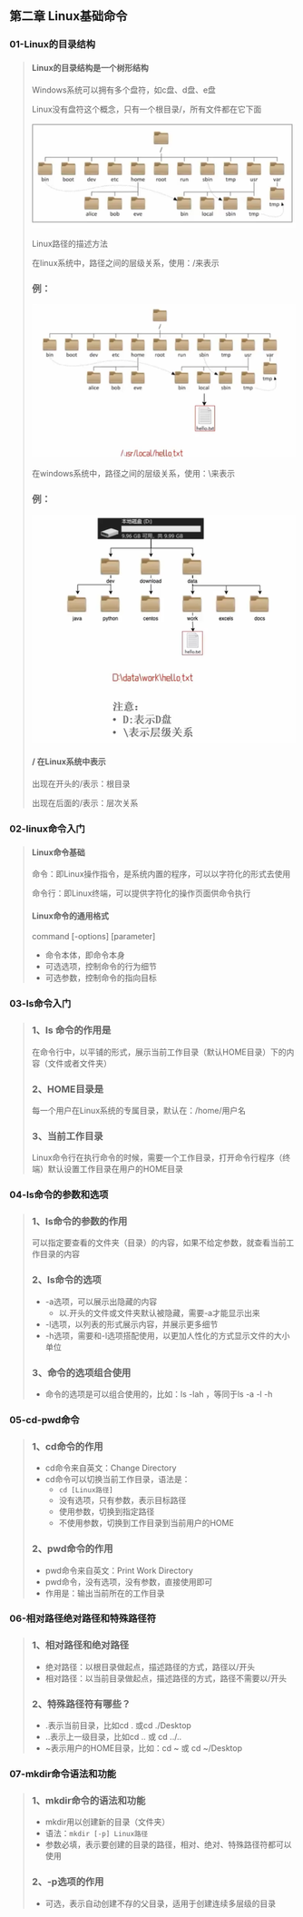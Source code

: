 ## 第二章 Linux基础命令

### 01-Linux的目录结构

> #### Linux的目录结构是一个树形结构
>
> Windows系统可以拥有多个盘符，如c盘、d盘、e盘
>
> Linux没有盘符这个概念，只有一个根目录/，所有文件都在它下面
>
> ![image-20240730164550318](linux.assets/image-20240730164550318.png)
>
> Linux路径的描述方法
>
> 在linux系统中，路径之间的层级关系，使用：/来表示
>
> ### 例：
>
> ![image-20240730164910949](linux.assets/image-20240730164910949.png)
>
> 在windows系统中，路径之间的层级关系，使用：\来表示
>
> ### 例：
>
> ![image-20240730164936024](linux.assets/image-20240730164936024.png)
>
> #### / 在Linux系统中表示
>
> 出现在开头的/表示：根目录
>
> 出现在后面的/表示：层次关系
>

### 02-linux命令入门

> #### Linux命令基础
>
> 命令：即Linux操作指令，是系统内置的程序，可以以字符化的形式去使用
>
> 命令行：即Linux终端，可以提供字符化的操作页面供命令执行
>
> #### Linux命令的通用格式
>
> command [-options] [parameter]
>
> + 命令本体，即命令本身
> + 可选选项，控制命令的行为细节
> + 可选参数，控制命令的指向目标
>

### 03-ls命令入门

> ### 1、ls 命令的作用是
>
> 在命令行中，以平铺的形式，展示当前工作目录（默认HOME目录）下的内容（文件或者文件夹）
>
> ### 2、HOME目录是
>
> 每一个用户在Linux系统的专属目录，默认在：/home/用户名
>
> ### 3、当前工作目录
>
> Linux命令行在执行命令的时候，需要一个工作目录，打开命令行程序（终端）默认设置工作目录在用户的HOME目录

### 04-ls命令的参数和选项

> ### 1、ls命令的参数的作用
>
> 可以指定要查看的文件夹（目录）的内容，如果不给定参数，就查看当前工作目录的内容
>
> ### 2、ls命令的选项
>
> + -a选项，可以展示出隐藏的内容
> 	+ 以.开头的文件或文件夹默认被隐藏，需要-a才能显示出来
> + -l选项，以列表的形式展示内容，并展示更多细节
> + -h选项，需要和-l选项搭配使用，以更加人性化的方式显示文件的大小单位
>
> ### 3、命令的选项组合使用
>
> + 命令的选项是可以组合使用的，比如：ls -lah ，等同于ls -a -l -h

### 05-cd-pwd命令

> ### 1、cd命令的作用
>
> + cd命令来自英文：Change Directory
> + cd命令可以切换当前工作目录，语法是：
> 	+ `cd [Linux路径]`
> 	+ 没有选项，只有参数，表示目标路径
> 	+ 使用参数，切换到指定路径
> 	+ 不使用参数，切换到工作目录到当前用户的HOME
>
> ### 2、pwd命令的作用
>
> + pwd命令来自英文：Print Work Directory
> + pwd命令，没有选项，没有参数，直接使用即可
> + 作用是：输出当前所在的工作目录

### 06-相对路径绝对路径和特殊路径符

> ### 1、相对路径和绝对路径
>
> + 绝对路径：以根目录做起点，描述路径的方式，路径以/开头
> + 相对路径：以当前目录做起点，描述路径的方式，路径不需要以/开头
>
> ### 2、特殊路径符有哪些？
>
> + .表示当前目录，比如cd . 或cd ./Desktop
> + ..表示上一级目录，比如cd .. 或 cd ../..
> + ~表示用户的HOME目录，比如：cd ~ 或 cd ~/Desktop

### 07-mkdir命令语法和功能

> ### 1、mkdir命令的语法和功能
>
> + mkdir用以创建新的目录（文件夹）
> + 语法：`mkdir [-p] Linux路径`
> + 参数必填，表示要创建的目录的路径，相对、绝对、特殊路径符都可以使用
>
> ### 2、-p选项的作用
>
> + 可选，表示自动创建不存的父目录，适用于创建连续多层级的目录